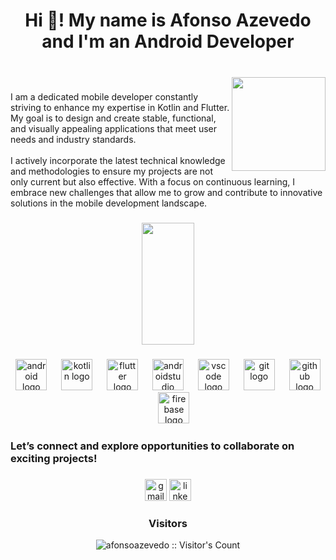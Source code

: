 <h1 align="center">Hi 👋! My name is Afonso Azevedo and I'm an Android Developer</h1>

###

<br clear="both">

<img align="right" height="150" src="https://github.com/user-attachments/assets/20250a6e-8040-4438-b6b4-57f241da6495"  />

###

<p align="left">I am a dedicated mobile developer constantly striving to enhance my expertise in Kotlin and Flutter. My goal is to design and create stable, functional, and visually appealing applications that meet user needs and industry standards.<br><br>I actively incorporate the latest technical knowledge and methodologies to ensure my projects are not only current but also effective. With a focus on continuous learning, I embrace new challenges that allow me to grow and contribute to innovative solutions in the mobile development landscape.</p>

###

<div align="center">  
  <img width="41%" height="195px" src="https://github-readme-stats.vercel.app/api/top-langs/?username=afonsoazevedo&layout=compact&hide_border=true&title_color=F4F3EE&text_color=F4F3EE&bg_color=0D1117" />
</div>

###

<div align="center">
  <img src="https://cdn.jsdelivr.net/gh/devicons/devicon/icons/android/android-plain.svg" height="50" alt="android logo"  />
  <img width="15" />
  <img src="https://cdn.jsdelivr.net/gh/devicons/devicon/icons/kotlin/kotlin-original.svg" height="50" alt="kotlin logo"  />
  <img width="15" />
  <img src="https://cdn.jsdelivr.net/gh/devicons/devicon/icons/flutter/flutter-original.svg" height="50" alt="flutter logo"  />
  <img width="15" />
  <img src="https://cdn.jsdelivr.net/gh/devicons/devicon/icons/androidstudio/androidstudio-original.svg" height="50" alt="androidstudio logo"  />
  <img width="15" />
  <img src="https://cdn.jsdelivr.net/gh/devicons/devicon/icons/vscode/vscode-original.svg" height="50" alt="vscode logo"  />
  <img width="15" />
  <img src="https://cdn.jsdelivr.net/gh/devicons/devicon/icons/git/git-original.svg" height="50" alt="git logo"  />
  <img width="15" />
  <img src="https://cdn.jsdelivr.net/gh/devicons/devicon/icons/github/github-original.svg" height="50" alt="github logo"  />
  <img width="15" />
  <img src="https://cdn.jsdelivr.net/gh/devicons/devicon/icons/firebase/firebase-plain.svg" height="50" alt="firebase logo"  />
</div>

###

<h3 align="left">Let’s connect and explore opportunities to collaborate on exciting projects!</h3>

###

<div align="center">
  <img src="https://img.shields.io/static/v1?message=Gmail&logo=gmail&label=&color=D14836&logoColor=white&labelColor=&style=for-the-badge" height="35" alt="gmail logo"  />
  <a href="https://www.linkedin.com/in/afonso-azevedo-android/" target="_blank">
    <img src="https://img.shields.io/static/v1?message=LinkedIn&logo=linkedin&label=&color=0077B5&logoColor=white&labelColor=&style=for-the-badge" height="35" alt="linkedin logo"  />
  </a>
</div>

###

<div align="center">
  <h3 align="center">Visitors</h3>
  <img src="https://profile-counter.glitch.me/{afonsoazevedo}/count.svg" alt="afonsoazevedo :: Visitor's Count" />
</div>

###
